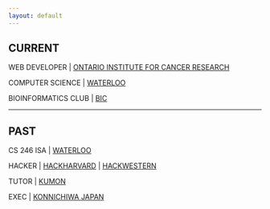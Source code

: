 ```yaml
---
layout: default
---
```


<div class="lead pretty-links">

## CURRENT

WEB DEVELOPER &#124; [ONTARIO INSTITUTE FOR CANCER RESEARCH](http://oicr.on.ca)

COMPUTER SCIENCE &#124; [WATERLOO](http://cs.uwaterloo.ca)

BIOINFORMATICS CLUB &#124; [BIC](http://bic.uwaterloo.ca/)

***

## PAST

CS 246 ISA &#124; [WATERLOO](https://www.student.cs.uwaterloo.ca/~cs246/)

HACKER &#124; [HACKHARVARD](http://hackharvard.io) &#124; [HACKWESTERN](http://hackwestern.com)

TUTOR &#124; [KUMON](http://kumon.com)

EXEC &#124; [KONNICHIWA JAPAN](http://uwkonja.com)
</div>
